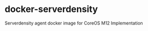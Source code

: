 docker-serverdensity
====================

Serverdensity agent docker image for CoreOS M12 Implementation
